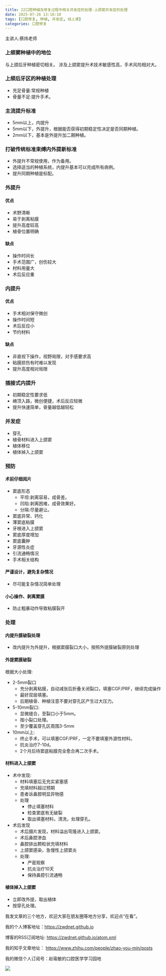 ```yaml
---
title: 22口腔种植及修复过程中相关并发症的处理-上颌窦并发症的处理
date: 2025-07-26 13:10:10
tags: [口腔修复, 种植, 并发症, 线上课]
categories: 口腔修复
---
```

主讲人:蔡炜老师
### 上颌窦种植中的地位
与上颌后牙种植密切相关。
涉及上颌窦提升术技术敏感性高，手术风险相对大。
### 上颌后牙区的种植处理
- 充足骨量:常规种植
- 骨量不足:提升手术。
### 主流提升标准
- 5mm以上，内提升
- 5mm以下，外提升，根据能否获得初期稳定性决定是否同期种植。
- 2mm以下，基本是外提升加二期种植。
### 打破传统标准束缚内外提新标准
- 外提升不常规使用，作为备用。
- 选择适当的种植系统，内提升基本可以完成所有病例。
- 提升同期种植是标配。
### 外提升
#### 优点
- 术野清晰
- 易于剥离粘膜
- 提升高度较高
- 植骨位置明确
#### 缺点
- 操作时间长
- 手术范围广，创伤较大
- 材料用量大
- 术后反应重
### 内提升
#### 优点
- 手术相对保守微创
- 操作时间短
- 术后反应小
- 节约材料
#### 缺点
- 非直视下操作，视野局限，对手感要求高
- 粘膜损伤有时难以发现
- 提升高度相对局限
### 插接式内提升
- 初期稳定性要求低
- 嵴顶入路，微创便捷，术后反应轻微
- 提升快速简单，骨量越低越轻松
### 并发症
- 穿孔
- 植骨材料进入上颌窦
- 植体移位
- 植体掉入上颌窦
### 预防
#### 术前仔细阅片
- 窦底形态
    - 平坦:剥离容易，成骨差。
    - 凹陷:剥离困难，成骨效果好。
    - 分隔:尽量避让。
- 窦底异常、钙化
- 薄窦底粘膜
- 牙根进入上颌窦
- 窦底厚度增加
- 窦底囊肿
- 牙源性炎症
- 引流通畅情况
- 手术相关结构
#### 严谨设计，避免复杂情况
- 尽可能复杂情况简单处理
#### 小心操作、剥离窦膜
- 防止粗暴动作导致粘膜裂开
### 处理
#### 内提升膜破裂处理
- 改内提升为外提升，根据窦膜裂口大小，按照外提膜破裂原则处理
#### 外提窦膜破裂
根据大小处理:
- 2-5mm裂口
    - 充分剥离粘膜，自动减张后折叠关闭裂口，填塞CGF/PRF，继续完成操作
    - 最好双层填塞。
    - 后期植骨、种植注意不要对穿孔区产生过大压力。
- 5-10mm裂口:
    - 显微缝合，至裂口小于5mm。
    - 按小裂口处理。
    - 至少覆盖穿孔区周围3-5mm
- 10mm以上:
    - 终止手术，可以填塞CGF/PRF，一定不要填塞外源性材料。
    - 抗炎治疗7-10d。
    - 2个月后待窦底粘膜完全愈合再二次手术。
#### 材料进入上颌窦
- 术中发现:
    - 材料填塞后无充实紧塞感
    - 充填材料超过预期
    - 患者诉鼻腔明显异物感
    - 处理
        - 停止填塞材料
        - 检查窦底有无破裂
        - 取出填塞材料，清洗，处理穿孔。
- 术后发现
    - 术后摄片发现，材料溢出穹隆进入上颌窦。
    - 术后鼻腔渗血
    - 鼻腔排出颗粒状充填材料
    - 上颌窦感染，急慢性上颌窦炎
    - 处理:
        - 严密观察
        - 抗炎治疗10天
        - 保持鼻腔引流通畅
#### 植体掉入上颌窦
- 立即改外提，取出植体
- 按穿孔处理。




我发文章的三个地方，欢迎大家在朋友圈等地方分享，欢迎点“在看”。

我的个人博客地址：https://zwdnet.github.io

博客的RSS订阅地址: https://zwdnet.github.io/atom.xml

我的知乎文章地址： https://www.zhihu.com/people/zhao-you-min/posts

我的微信个人订阅号：赵瑜敏的口腔医学学习园地

![](https://zymblog-1258069789.cos.ap-chengdu.myqcloud.com/other/wx.jpg)

